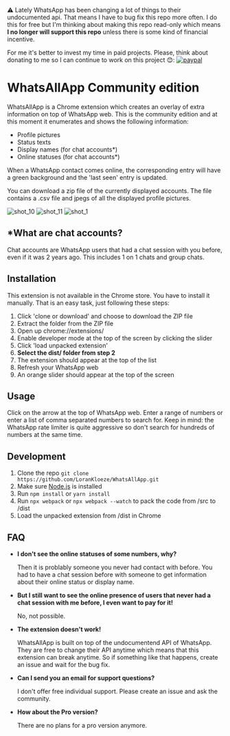 ⚠ Lately WhatsApp has been changing a lot of things to their undocumented api. That means I have to bug fix this repo more often. I do this for free but I'm thinking about making this repo read-only which means **I no longer will support this repo** unless there is some kind of financial incentive.

For me it's better to invest my time in paid projects. Please, think about donating to me so I can continue to work on this project 😊: [![paypal](https://www.paypalobjects.com/en_US/i/btn/btn_donateCC_LG.gif)](https://www.paypal.com/cgi-bin/webscr?cmd=_s-xclick&hosted_button_id=PHVYMCEVZNLPA)

# WhatsAllApp Community edition

WhatsAllApp is a Chrome extension which creates an overlay of extra information on top of WhatsApp web. This is the community edition and  at this moment it enumerates and shows the following information:
*   Profile pictures
*   Status texts
*   Display names (for chat accounts*)
*   Online statuses (for chat accounts*)

When a WhatsApp contact comes online, the corresponding entry will have a green background and the 'last seen' entry is updated.

You can download a zip file of the currently displayed accounts. The file contains a .csv file and jpegs of all the displayed profile pictures.

![shot_10](https://user-images.githubusercontent.com/12978070/44982248-8576f400-af75-11e8-993c-1ce25af3c3d4.png) 
![shot_11](https://user-images.githubusercontent.com/12978070/44982251-860f8a80-af75-11e8-9f09-32057eeaaa82.png)
![shot_1](https://user-images.githubusercontent.com/12978070/44980623-b30d6e80-af70-11e8-9f19-2083f4816549.png)

## *What are chat accounts?
Chat accounts are WhatsApp users that had a chat session with you before, even if it was 2 years ago. This includes 1 on 1 chats and group chats.

## Installation
This extension is not available in the Chrome store. You have to install it manually. That is an easy task, just following these steps:

1. Click 'clone or download' and choose to download the ZIP file	
2. Extract the folder from the ZIP file	
3. Open up chrome://extensions/	
4. Enable developer mode at the top of the screen by clicking the slider	
5. Click 'load unpacked extension'	
6. **Select the dist/ folder from step 2**
7. The extension should appear at the top of the list
8. Refresh your WhatsApp web
9. An orange slider should appear at the top of the screen

## Usage
Click on the arrow at the top of WhatsApp web. Enter a range of numbers or enter a list of comma separated numbers to search for. Keep in mind: the WhatsApp rate limiter is quite aggressive so don't search for hundreds of numbers at the same time.

## Development
1. Clone the repo ```git clone https://github.com/LoranKloeze/WhatsAllApp.git```
2. Make sure [Node.js](https://nodejs.org/en/) is installed
3. Run ```npm install``` or ```yarn install```
4. Run ```npx webpack``` or ```npx webpack --watch``` to pack the code from /src to /dist
5. Load the unpacked extension from /dist in Chrome

## FAQ

* __I don't see the online statuses of some numbers, why?__

    Then it is problably someone you never had contact with before. You had to have a chat session before with someone to get information about their online status or display name.
    
* __But I still want to see the online presence of users that never had a chat session with me before, I even want to pay for it!__

    No, not possible.
    
* __The extension doesn't work!__

    WhatsAllApp is built on top of the undocumentend API of WhatsApp. They are free to change their API anytime which means that this extension can break anytime. So if something like that happens, create an issue and wait for the bug fix.
    
* __Can I send you an email for support questions?__ 

    I don't offer free individual support. Please create an issue and ask the community.
    
* __How about the Pro version?__

    There are no plans for a pro version anymore. 
